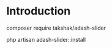 # Introduction

composer require takshak/adash-slider

php artisan adash-slider::install

<x-aslider-aslider />
